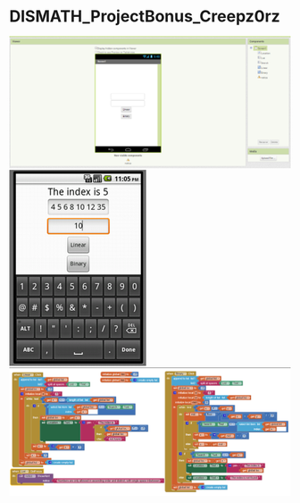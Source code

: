 # DISMATH_ProjectBonus_Creepz0rz

![](https://github.com/DeLaSalleUniversity-Manila-DISMATH-t216/DISMATH_ProjectBonus_Creepz0rz/blob/master/capbinloc0.PNG)  
![](https://github.com/DeLaSalleUniversity-Manila-DISMATH-t216/DISMATH_ProjectBonus_Creepz0rz/blob/master/capbinloc1.PNG)
![](https://github.com/DeLaSalleUniversity-Manila-DISMATH-t216/DISMATH_ProjectBonus_Creepz0rz/blob/master/capbinloc.PNG)  
